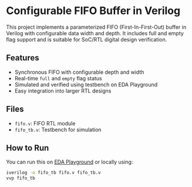 # Configurable FIFO Buffer in Verilog

This project implements a parameterized FIFO (First-In-First-Out) buffer in Verilog with configurable data width and depth. It includes full and empty flag support and is suitable for SoC/RTL digital design verification.

##  Features
- Synchronous FIFO with configurable depth and width
- Real-time `full` and `empty` flag status
- Simulated and verified using testbench on EDA Playground
- Easy integration into larger RTL designs

##  Files
- `fifo.v`: FIFO RTL module
- `fifo_tb.v`: Testbench for simulation

##  How to Run
You can run this on [EDA Playground](https://edaplayground.com) or locally using:
```sh
iverilog -o fifo_tb fifo.v fifo_tb.v
vvp fifo_tb

